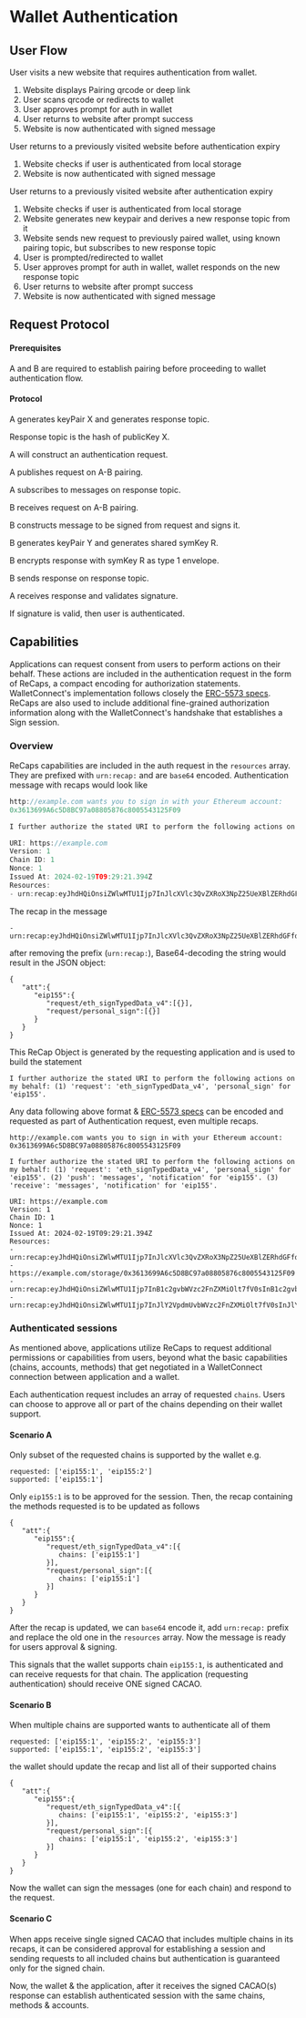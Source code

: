 # Wallet Authentication

## User Flow

User visits a new website that requires authentication from wallet.

1. Website displays Pairing qrcode or deep link
2. User scans qrcode or redirects to wallet
3. User approves prompt for auth in wallet
4. User returns to website after prompt success
5. Website is now authenticated with signed message

User returns to a previously visited website before authentication expiry

1. Website checks if user is authenticated from local storage
2. Website is now authenticated with signed message

User returns to a previously visited website after authentication expiry

1. Website checks if user is authenticated from local storage
2. Website generates new keypair and derives a new response topic from it
3. Website sends new request to previously paired wallet, using known pairing topic, but subscribes to new response topic
4. User is prompted/redirected to wallet
5. User approves prompt for auth in wallet, wallet responds on the new response topic
6. User returns to website after prompt success
7. Website is now authenticated with signed message

## Request Protocol

#### Prerequisites

A and B are required to establish pairing before proceeding to wallet authentication flow.

#### Protocol

A generates keyPair X and generates response topic.

Response topic is the hash of publicKey X.

A will construct an authentication request.

A publishes request on A-B pairing.

A subscribes to messages on response topic.

B receives request on A-B pairing.

B constructs message to be signed from request and signs it.

B generates keyPair Y and generates shared symKey R.

B encrypts response with symKey R as type 1 envelope.

B sends response on response topic.

A receives response and validates signature.

If signature is valid, then user is authenticated.

## Capabilities

Applications can request consent from users to perform actions on their behalf. These actions are included in the authentication request in the form of ReCaps,
a compact encoding for authorization statements.
WalletConnect's implementation follows closely the [ERC-5573 specs](https://eips.ethereum.org/EIPS/eip-5573). ReCaps are also used to include additional fine-grained authorization information along with the WalletConnect's handshake that establishes a Sign session.

### Overview

ReCaps capabilities are included in the auth request in the `resources` array. They are prefixed with `urn:recap:` and are `base64` encoded.
Authentication message with recaps would look like

```typescript
http://example.com wants you to sign in with your Ethereum account:
0x3613699A6c5D8BC97a08805876c8005543125F09

I further authorize the stated URI to perform the following actions on my behalf: (1) 'request': 'eth_signTypedData_v4', 'personal_sign' for 'eip155'.

URI: https://example.com
Version: 1
Chain ID: 1
Nonce: 1
Issued At: 2024-02-19T09:29:21.394Z
Resources:
- urn:recap:eyJhdHQiOnsiZWlwMTU1Ijp7InJlcXVlc3QvZXRoX3NpZ25UeXBlZERhdGFfdjQiOlt7fV0sInJlcXVlc3QvcGVyc29uYWxfc2lnbiI6W3t9XX19fQ==
```

The recap in the message

```
- urn:recap:eyJhdHQiOnsiZWlwMTU1Ijp7InJlcXVlc3QvZXRoX3NpZ25UeXBlZERhdGFfdjQiOlt7fV0sInJlcXVlc3QvcGVyc29uYWxfc2lnbiI6W3t9XX19fQ==
```

after removing the prefix (`urn:recap:`), Base64-decoding the string would result in the JSON object:

```
{
   "att":{
      "eip155":{
         "request/eth_signTypedData_v4":[{}],
         "request/personal_sign":[{}]
      }
   }
}
```

This ReCap Object is generated by the requesting application and is used to build the statement

```
I further authorize the stated URI to perform the following actions on my behalf: (1) 'request': 'eth_signTypedData_v4', 'personal_sign' for 'eip155'.
```

Any data following above format & [ERC-5573 specs](https://eips.ethereum.org/EIPS/eip-5573) can be encoded and requested as part of Authentication request, even multiple recaps.

```
http://example.com wants you to sign in with your Ethereum account:
0x3613699A6c5D8BC97a08805876c8005543125F09

I further authorize the stated URI to perform the following actions on my behalf: (1) 'request': 'eth_signTypedData_v4', 'personal_sign' for 'eip155'. (2) 'push': 'messages', 'notification' for 'eip155'. (3) 'receive': 'messages', 'notification' for 'eip155'.

URI: https://example.com
Version: 1
Chain ID: 1
Nonce: 1
Issued At: 2024-02-19T09:29:21.394Z
Resources:
- urn:recap:eyJhdHQiOnsiZWlwMTU1Ijp7InJlcXVlc3QvZXRoX3NpZ25UeXBlZERhdGFfdjQiOlt7fV0sInJlcXVlc3QvcGVyc29uYWxfc2lnbiI6W3t9XX19fQ==
- https://example.com/storage/0x3613699A6c5D8BC97a08805876c8005543125F09
- urn:recap:eyJhdHQiOnsiZWlwMTU1Ijp7InB1c2gvbWVzc2FnZXMiOlt7fV0sInB1c2gvbm90aWZpY2F0aW9uIjpbe31dfX19
- urn:recap:eyJhdHQiOnsiZWlwMTU1Ijp7InJlY2VpdmUvbWVzc2FnZXMiOlt7fV0sInJlY2VpdmUvbm90aWZpY2F0aW9uIjpbe31dfX19
```

### Authenticated sessions

As mentioned above, applications utilize ReCaps to request additional permissions or capabilities from users, beyond what the basic capabilities (chains, accounts, methods) that get negotiated in a WalletConnect connection between application and a wallet.

Each authentication request includes an array of requested `chains`. Users can choose to approve all or part of the chains depending on their wallet support.

#### Scenario A

Only subset of the requested chains is supported by the wallet e.g.

```
requested: ['eip155:1', 'eip155:2']
supported: ['eip155:1']
```

Only `eip155:1` is to be approved for the session. Then, the recap containing the methods requested is to be updated as follows

```
{
   "att":{
      "eip155":{
         "request/eth_signTypedData_v4":[{
            chains: ['eip155:1']
         }],
         "request/personal_sign":[{
            chains: ['eip155:1']
         }]
      }
   }
}
```

After the recap is updated, we can `base64` encode it, add `urn:recap:` prefix and replace the old one in the `resources` array. Now the message is ready for users approval & signing.

This signals that the wallet supports chain `eip155:1`, is authenticated and can receive requests for that chain. The application (requesting authentication) should receive ONE signed CACAO.

#### Scenario B

When multiple chains are supported wants to authenticate all of them

```
requested: ['eip155:1', 'eip155:2', 'eip155:3']
supported: ['eip155:1', 'eip155:2', 'eip155:3']
```

the wallet should update the recap and list all of their supported chains

```
{
   "att":{
      "eip155":{
         "request/eth_signTypedData_v4":[{
            chains: ['eip155:1', 'eip155:2', 'eip155:3']
         }],
         "request/personal_sign":[{
            chains: ['eip155:1', 'eip155:2', 'eip155:3']
         }]
      }
   }
}
```

Now the wallet can sign the messages (one for each chain) and respond to the request.

#### Scenario C

When apps receive single signed CACAO that includes multiple chains in its recaps, it can be considered approval for establishing a session and sending requests to all included chains but authentication is guaranteed only for the signed chain.

Now, the wallet & the application, after it receives the signed CACAO(s) response can establish authenticated session with the same chains, methods & accounts.
